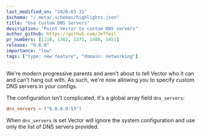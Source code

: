```yaml
---
last_modified_on: "2020-03-31"
$schema: "/.meta/.schemas/highlights.json"
title: "Use Custom DNS Servers"
description: "Point Vector to custom DNS servers"
author_github: https://github.com/Jeffail
pr_numbers: [1118, 1362, 1371, 1400, 1451]
release: "0.6.0"
importance: "low"
tags: ["type: new feature", "domain: networking"]
---
```


We're modern progressive parents and aren't about to tell Vector who it can and
can't hang out with. As such, we're now allowing you to specify custom DNS
servers in your configs.

<!--truncate-->

The configuration isn't complicated, it's a global array field `dns_servers`:

```toml
dns_servers = ["0.0.0.0:53"]
```

When `dns_servers` is set Vector will ignore the system configuration and use
only the list of DNS servers provided.



